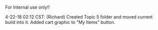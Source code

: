 For Internal use only!!

4-22-18 02:12 CST: (Richard) Created Topic 5 folder and moved current build into it. Added cart graphic to "My Items" button.

